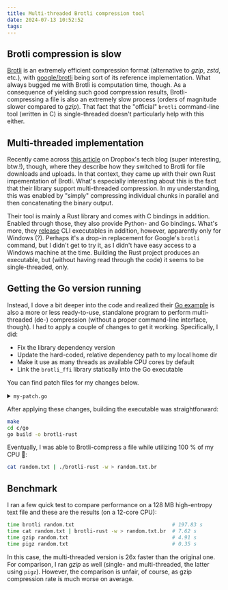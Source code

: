 ```yaml
---
title: Multi-threaded Brotli compression tool
date: 2024-07-13 10:52:52
tags:
---
```


## Brotli compression is slow
[Brotli](https://en.wikipedia.org/wiki/Brotli) is an extremely efficient compression format (alternative to _gzip_, _zstd_, etc.), with [google/brotli](https://github.com/google/brotli) being sort of its reference implementation. What always bugged me with Brotli is computation time, though. As a consequence of yielding such good compression results, Brotli-compressing a file is also an extremely slow process (orders of magnitude slower compared to _gzip_). That fact that the "official" `brotli` command-line tool (written in C) is single-threaded doesn't particularly help with this either.

## Multi-threaded implementation
Recently came across [this article](https://dropbox.tech/infrastructure/-broccoli--syncing-faster-by-syncing-less) on Dropbox's tech blog (super interesting, btw.!), though, where they describe how they switched to Brotli for file downloads and uploads. In that context, they came up with their own Rust impementation of Brotli. What's especially interesting about this is the fact that their library support multi-threaded compression. In my understanding, this was enabled by "simply" compressing individual chunks in parallel and then concatenating the binary output.

Their tool is mainly a Rust library and comes with C bindings in addition. Enabled through those, they also provide Python- and Go bindings. What's more, they [release](https://github.com/dropbox/rust-brotli/releases) CLI executables in addition, however, apparently only for Windows (?). Perhaps it's a drop-in replacement for Google's `brotli` command, but I didn't get to try it, as I didn't have easy access to a Windows machine at the time. Building the Rust project produces an executable, but (without having read through the code) it seems to be single-threaded, only.

## Getting the Go version running

Instead, I dove a bit deeper into the code and realized their [Go example](https://github.com/dropbox/rust-brotli/blob/master/c/go/main.go) is also a more or less ready-to-use, standalone program to perform multi-threaded (de-) compression (without a proper command-line interface, though). I had to apply a couple of changes to get it working. Specifically, I did:

- Fix the library dependency version
- Update the hard-coded, relative dependency path to my local home dir
- Make it use as many threads as available CPU cores by default
- Link the `brotli_ffi` library statically into the Go executable

You can find patch files for my changes below.

<details>
<summary><code>my-patch.go</code></summary>

```
diff --git a/c/go/brotli/brotli.go b/c/go/brotli/brotli.go
index ce24370..3294664 100644
--- a/c/go/brotli/brotli.go
+++ b/c/go/brotli/brotli.go
@@ -2,7 +2,7 @@ package brotli
 
 /*
 #cgo CFLAGS: -I. -I../../..
-#cgo LDFLAGS: -L../../../target/release -L../target/release -L../../target/release -lbrotli_ffi -lm -ldl
+#cgo LDFLAGS: -L../../../target/release -L../target/release -L../../target/release -Wl,-Bstatic -lbrotli_ffi -Wl,-Bdynamic -lm -ldl -lc -lmvec
 #include "brotli/encode.h"
 #include "brotli/decode.h"
 #include "brotli/broccoli.h"
diff --git a/c/go/go.mod b/c/go/go.mod
index d159bcd..683a633 100644
--- a/c/go/go.mod
+++ b/c/go/go.mod
@@ -2,6 +2,6 @@ go 1.18
 
 module main
 
-require github.com/dropbox/rust-brotli/c/go/brotli v0.0.0-20220217093550-f3a32293f213
+require github.com/dropbox/rust-brotli/c/go/brotli v0.0.0-20240527152928-37d403b437c3
 
-replace github.com/dropbox/rust-brotli/c/go/brotli => /home/danielrh/dev/rust-brotli/c/go/brotli
+replace github.com/dropbox/rust-brotli/c/go/brotli => /home/ferdinand/dev/rust-brotli/c/go/brotli
diff --git a/c/go/main.go b/c/go/main.go
index b0955c5..9b87e92 100644
--- a/c/go/main.go
+++ b/c/go/main.go
@@ -5,12 +5,13 @@ import (
 	"io"
 	"io/ioutil"
 	"os"
+	"runtime"
 )
 
 func main() {
 	decompress := false
 	options := brotli.CompressionOptions{
-		NumThreads: 1,
+		NumThreads: runtime.NumCPU(),
 		Quality:    9.5,
 		Catable:    true,
 		Appendable: true,

```
</details>

After applying these changes, building the executable was straightforward:

```bash
make
cd c/go
go build -o brotli-rust
```

Eventually, I was able to Brotli-compress a file while utilizing 100 % of my CPU 🙌:

```bash
cat random.txt | ./brotli-rust -w > random.txt.br
```

## Benchmark

I ran a few quick test to compare performance on a 128 MB high-entropy text file and these are the results (on a 12-core CPU):

```bash
time brotli random.txt                                # 197.83 s
time cat random.txt | brotli-rust -w > random.txt.br  # 7.62 s
time gzip random.txt                                  # 4.91 s
time pigz random.txt                                  # 0.35 s
```

In this case, the multi-threaded version is 26x faster than the original one. For comparison, I ran _gzip_ as well (single- and multi-threaded, the latter using `pigz`). However, the comparison is unfair, of course, as gzip compression rate is much worse on average.